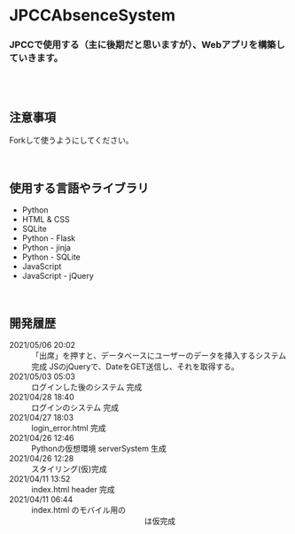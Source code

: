 # JPCCAbsenceSystem

<h3>
    JPCCで使用する（主に後期だと思いますが）、Webアプリを構築していきます。
</h3>
<br><br>

<h2>注意事項</h2>
<p>
    Forkして使うようにしてください。
</p>
<br>

<h2>使用する言語やライブラリ</h2>
<ul>
    <li>Python</li>
    <li>HTML & CSS</li>
    <li>SQLite</li>
    <li>Python - Flask</li>
    <li>Python - jinja</li>
    <li>Python - SQLite</li>
    <li>JavaScript</li>
    <li>JavaScript - jQuery</li>
</ul>
<br>

<h2>開発履歴</h2>

<dl>
    <dt> 2021/05/06 20:02 </dt>
    <dd>
        「出席」を押すと、データベースにユーザーのデータを挿入するシステム 完成
            JSのjQueryで、DateをGET送信し、それを取得する。
    </dd>
    <dt> 2021/05/03 05:03 </dt>
    <dd>
        ログインした後のシステム 完成
    </dd>
    <dt> 2021/04/28 18:40 </dt>
    <dd>
        ログインのシステム 完成
    </dd>
    <dt> 2021/04/27 18:03 </dt>
    <dd>
        login_error.html 完成
    </dd>
    <dt> 2021/04/26 12:46 </dt>
    <dd>
        Pythonの仮想環境 serverSystem 生成
    </dd>
    <dt> 2021/04/26 12:28 </dt>
    <dd>
        スタイリング(仮)完成
    </dd>
    <dt> 2021/04/11 13:52 </dt>
    <dd>
        index.html header 完成
    </dd>
    <dt> 2021/04/11 06:44 </dt>
    <dd>
        index.html のモバイル用の <header> は仮完成
    </dd>
</dl>
